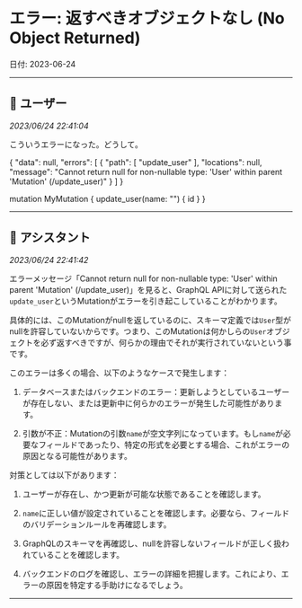 # エラー: 返すべきオブジェクトなし (No Object Returned)

日付: 2023-06-24

---

## 👤 ユーザー
*2023/06/24 22:41:04*

こういうエラーになった。どうして。

{
  "data": null,
  "errors": [
    {
      "path": [
        "update_user"
      ],
      "locations": null,
      "message": "Cannot return null for non-nullable type: 'User' within parent 'Mutation' (/update_user)"
    }
  ]
}

mutation MyMutation {
  update_user(name: "") {
    id
  }
}

---

## 🤖 アシスタント
*2023/06/24 22:41:42*

エラーメッセージ「Cannot return null for non-nullable type: 'User' within parent 'Mutation' (/update_user)」を見ると、GraphQL APIに対して送られた`update_user`というMutationがエラーを引き起こしていることがわかります。

具体的には、このMutationがnullを返しているのに、スキーマ定義では`User`型がnullを許容していないからです。つまり、このMutationは何かしらの`User`オブジェクトを必ず返すべきですが、何らかの理由でそれが実行されていないという事です。

このエラーは多くの場合、以下のようなケースで発生します：

1. データベースまたはバックエンドのエラー：更新しようとしているユーザーが存在しない、または更新中に何らかのエラーが発生した可能性があります。

2. 引数が不正：Mutationの引数`name`が空文字列になっています。もし`name`が必要なフィールドであったり、特定の形式を必要とする場合、これがエラーの原因となる可能性があります。

対策としては以下があります：

1. ユーザーが存在し、かつ更新が可能な状態であることを確認します。

2. `name`に正しい値が設定されていることを確認します。必要なら、フィールドのバリデーションルールを再確認します。

3. GraphQLのスキーマを再確認し、nullを許容しないフィールドが正しく扱われていることを確認します。

4. バックエンドのログを確認し、エラーの詳細を把握します。これにより、エラーの原因を特定する手助けになるでしょう。

---

